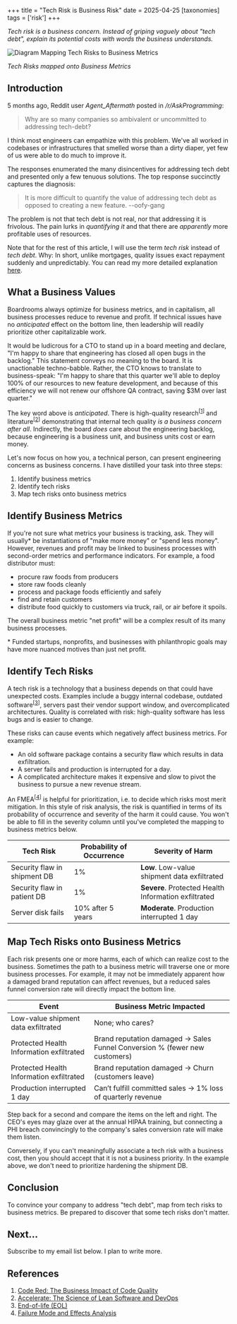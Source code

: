 +++
title = "Tech Risk is Business Risk"
date = 2025-04-25
[taxonomies]
tags = ['risk']
+++

*Tech risk is a business concern. Instead of griping vaguely about "tech debt", explain its potential costs with words the business understands.*

![Diagram Mapping Tech Risks to Business Metrics](../tech_risk_mapping.png "Tech Risks mapped onto Business Metrics")
<div class="text-center">
  <p style="font-style: italic">
    Tech Risks mapped onto Business Metrics
  </p>
</div>

## Introduction

5 months ago, Reddit user _Agent_Aftermath_ posted in _/r/AskProgramming_:

> Why are so many companies so ambivalent or uncommitted to addressing tech-debt?

I think most engineers can empathize with this problem. We've all worked in codebases or infrastructures that smelled worse than a dirty diaper, yet few of us were able to do much to improve it.

The responses enumerated the many disincentives for addressing tech debt and presented only a few tenuous solutions. The top response succinctly captures the diagnosis:

> It is more difficult to quantify the value of addressing tech debt as opposed to creating a new feature. --oofy-gang

The problem is not that tech debt is not real, nor that addressing it is frivolous. The pain lurks in _quantifying it_ and that there are *apparently* more profitable uses of resources.

Note that for the rest of this article, I will use the term *tech risk* instead of *tech debt*. Why: In short, unlike mortgages, quality issues exact repayment suddenly and unpredictably. You can read my more detailed explanation [here](https://www.slater.dev/its-not-tech-debt-its-tech-risk/).

## What a Business Values

Boardrooms always optimize for business metrics, and in capitalism, all business processes reduce to revenue and profit. If technical issues have no _anticipated_ effect on the bottom line, then leadership will readily prioritize other capitalizable work. 

It would be ludicrous for a CTO to stand up in a board meeting and declare, "I'm happy to share that engineering has closed all open bugs in the backlog." This statement conveys no meaning to the board. It is unactionable techno-babble. Rather, the CTO knows to translate to business-speak: "I'm happy to share that this quarter we'll able to deploy 100% of our resources to new feature development, and because of this efficiency we will not renew our offshore QA contract, saving $3M over last quarter."

The key word above is _anticipated_. There is high-quality research<sup>\[[1](#references)\]</sup> and literature<sup>\[[2](#references)\]</sup> demonstrating that internal tech quality _is a business concern after all_. Indirectly, the board _does_ care about the engineering backlog, because engineering is a business unit, and business units cost or earn money. 

Let's now focus on how you, a technical person, can present engineering concerns as business concerns. I have distilled your task into three steps:

1. Identify business metrics
2. Identify tech risks
3. Map tech risks onto business metrics

## Identify Business Metrics

If you're not sure what metrics your business is tracking, ask. They will usually\* be instantiations of "make more money" or "spend less money". However, revenues and profit may be linked to business processes with second-order metrics and performance indicators. For example, a food distributor must:

- procure raw foods from producers
- store raw foods cleanly
- process and package foods efficiently and safely
- find and retain customers
- distribute food quickly to customers via truck, rail, or air before it spoils.

The overall business metric "net profit" will be a complex result of its many business processes.

\* Funded startups, nonprofits, and businesses with philanthropic goals may have more nuanced motives than just net profit.

## Identify Tech Risks

A tech risk is a technology that a business depends on that could have unexpected costs. Examples include a buggy internal codebase, outdated software<sup>\[[3](#references)\]</sup>, servers past their vendor support window, and overcomplicated architectures. Quality is correlated with risk: high-quality software has less bugs and is easier to change.

These risks can cause events which negatively affect business metrics. For example:

- An old software package contains a security flaw which results in data exfiltration.
- A server fails and production is interrupted for a day.
- A complicated architecture makes it expensive and slow to pivot the business to pursue a new revenue stream.

An FMEA<sup>\[[4](#references)\]</sup> is helpful for prioritization, i.e. to decide which risks most merit mitigation. In this style of risk analysis, the risk is quantified in terms of its probability of occurrence and severity of the harm it could cause. You won't be able to fill in the severity column until you've completed the mapping to business metrics below.

| Tech Risk                        | Probability of Occurrence | Severity of Harm                                      |
|----------------------------------|----------------------------|------------------------------------------------------|
| Security flaw in shipment DB     | 1%                         | **Low**. Low-value shipment data exfiltrated         |
| Security flaw in patient DB      | 1%                         | **Severe**. Protected Health Information exfiltrated |
| Server disk fails                | 10% after 5 years          | **Moderate**. Production interrupted 1 day           |

## Map Tech Risks onto Business Metrics

Each risk presents one or more harms, each of which can realize cost to the business. Sometimes the path to a business metric will traverse one or more business processes. For example, it may not be immediately apparent how a damaged brand reputation can affect revenues, but a reduced sales funnel conversion rate will directly impact the bottom line.

| Event                                | Business Metric Impacted                                                      |
|--------------------------------------|-------------------------------------------------------------------------------|
| Low-value shipment data exfiltrated  | None; who cares?                                                              |
| Protected Health Information exfiltrated | Brand reputation damaged → Sales Funnel Conversion % (fewer new customers) |
| Protected Health Information exfiltrated | Brand reputation damaged → Churn (customers leave)                        |
| Production interrupted 1 day         | Can’t fulfill committed sales → 1% loss of quarterly revenue                  |

Step back for a second and compare the items on the left and right. The CEO's eyes may glaze over at the annual HIPAA training, but connecting a PHI breach convincingly to the company's sales conversion rate will make them listen.

Conversely, if you can't meaningfully associate a tech risk with a business cost, then you should accept that it is not a business priority. In the example above, we don't need to prioritize hardening the shipment DB.

## Conclusion

To convince your company to address "tech debt", map from tech risks to business metrics. Be prepared to discover that some tech risks don't matter.

## Next...

Subscribe to my email list below. I plan to write more.

## References

1. [Code Red: The Business Impact of Code Quality](https://arxiv.org/pdf/1908.00150)
2. [Accelerate: The Science of Lean Software and DevOps](https://itrevolution.com/product/accelerate/)
3. [End-of-life (EOL)](https://endoflife.date/)
4. [Failure Mode and Effects Analysis](https://en.wikipedia.org/wiki/Failure_mode_and_effects_analysis)
